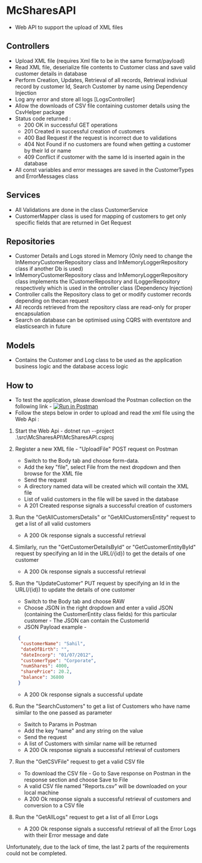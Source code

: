 # McSharesAPI
* Web API to support the upload of XML files

## Controllers
* Upload XML file (requires Xml file to be in the same format/payload)
* Read XML file, deserialize file contents to Customer class and save valid customer details in database
* Perform Creation, Updates, Retrieval of all records, Retrieval indiviual record by customer Id, Search Customer by name using Dependency Injection
* Log any error and store all logs [LogsController]
* Allow the downloads of CSV file containing customer details using the CsvHelper package
* Status code returned :
  * 200 OK in successful GET operations
  * 201 Created in successful creation of customers
  * 400 Bad Request if the request is incorrect due to validations
  * 404 Not Found if no customers are found when getting a customer by their Id or name
  * 409 Conflict if customer with the same Id is inserted again in the database
* All const variables and error messages are saved in the CustomerTypes and ErrorMessages class 

## Services
* All Validations are done in the class CustomerService
* CustomerMapper class is used for mapping of customers to get only specific fields that are returned in Get Request

## Repositories
* Customer Details and Logs stored in Memory (Only need to change the InMemoryCustomerRepository class and InMemoryLoggerRepository class if another Db is used)
* InMemoryCustomerRepository class and InMemoryLoggerRepository class implements the ICustomerRepository and ILoggerRepository respectively which is used in the ontroller class (Dependency Injection)
* Controller calls the Repository class to get or modify customer records depending on thecan  request
* All records retrieved from the repository class are read-only for proper encapsulation
* Search on database can be optimised using CQRS with eventstore and elasticsearch in future

## Models
* Contains the Customer and Log class to be used as the application business logic and the database access logic

## How to
* To test the application, please download the Postman collection on the following link - [![Run in Postman](https://run.pstmn.io/button.svg)](https://app.getpostman.com/run-collection/f9518d385e9b68e79eeb)
* Follow the steps below in order to upload and read the xml file using the Web Api :

1. Start the Web Api - dotnet run --project .\src\McSharesAPI\McSharesAPI.csproj
1. Register a new XML file - "UploadFile" POST request on Postman 
   * Switch to the Body tab and choose form-data.
   * Add the key "file", select File from the next dropdown and then browse for the XML file 
   * Send the request
   * A directory named data will be created which will contain the XML file
   * List of valid customers in the file will be saved in the database
   * A 201 Created response signals a successful creation of customers
1. Run the "GetAllCustomersDetails" or "GetAllCustomersEntity" request to get a list of all valid customers
   * A 200 Ok response signals a successful retrieval
1. Similarly, run the "GetCustomerDetailsById" or "GetCustomerEntityById" request by specifying an Id in the URL(/{id}) to get the details of one customer
   * A 200 Ok response signals a successful retrieval
1. Run the "UpdateCustomer" PUT request by specifying an Id in the URL(/{id}) to update the details of one customer
   * Switch to the Body tab and choose RAW
   * Choose JSON in the right dropdown and enter a valid JSON (containing the CustomerEntity class fields) for this particular customer - The JSON can contain the CustomerId
   * JSON Payload example - 
   
   ```json
    {
     "customerName": "Sahil",
     "dateOfBirth": "",
     "dateIncorp": "01/07/2012",
     "customerType": "Corporate",
     "numShares": 4000,
     "sharePrice": 20.2,
     "balance": 36800
    }
    ```
   * A 200 Ok response signals a successful update
1. Run the "SearchCustomers" to get a list of Customers who have name similar to the one passed as parameter
   * Switch to Params in Postman 
   * Add the key "name" and any string on the value
   * Send the request
   * A list of Customers with similar name will be returned
   * A 200 Ok response signals a successful retrieval of customers
1. Run the "GetCSVFile" request to get a valid CSV file
   * To download the CSV file - Go to Save response on Postman in the response section and choose Save to File 
   * A valid CSV file named "Reports.csv" will be downloaded on your local machine
   * A 200 Ok response signals a successful retrieval of customers and conversion to a CSV file
1. Run the "GetAllLogs" request to get a list of all Error Logs
   * A 200 Ok response signals a successful retrieval of all the Error Logs with their Error message and date

Unfortunately, due to the lack of time, the last 2 parts of the requirements could not be completed.
